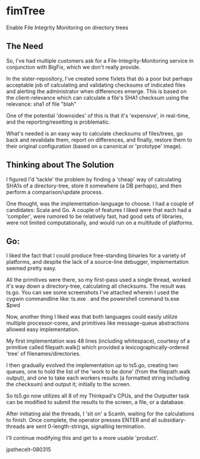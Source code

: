 # fimTree
Enable File Integrity Monitoring on directory trees

The Need
--------
So, I've had multiple customers ask for a File-Integrity-Monitoring service in
conjunction with BigFix, which we don't really provide.

In the sister-repository, I've created some fixlets that do a poor but perhaps
acceptable job of calculating and validating checksums of indicated files
and alerting the administrator when differences emerge.  This is based on the
client-relevance which can calculate a file's SHA1 checksum using the relevance:
		 sha1 of file "blah"

One of the potential 'downsides' of this is that it's 'expensive', in real-time,
and the reporting/resetting is problematic.

What's needed is an easy way to calculate checksums of files/trees, go back and
revalidate them, report on differences, and finally, restore them to their
original configuration (based on a canonical or 'prototype' image).

Thinking about The Solution
---------------------------
I figured I'd 'tackle' the problem by finding a 'cheap' way of calculating SHA1s
of a directory-tree, store it somewhere (a DB perhaps), and then perform a
comparison/update process.

One thought, was the implementation-language to choose.  I had a couple of
candidates: Scala and Go. A couple of features I liked were that each had a
'compiler', were rumored to be relatively fast, had good sets of libraries,
were not limited computationally, and would run on a multitude of platforms.

Go:
---
I liked the fact that I could produce free-standing binaries for a variety of
platforms, and despite the lack of a source-line debugger, implementation
seemed pretty easy.

All the primitives were there, so my first-pass used a single thread, worked
it's way down a directory-tree, calculating all checksums.  The result was
ts.go. You can see some screenshots I've attached wherein I used the
cygwin commandline like:
	     ts.exe .
and the powershell command
    	     ts.exe $pwd

Now, another thing I liked was that both languages could easily utilize multiple
processor-cores, and primitives like message-queue abstractions allowed easy
implementation.

My first implementation was 48 lines (including whitespace),
courtesy of a primitive called filepath.walk() which provided a
lexicographically-ordered 'tree' of filenames/directories.

I then gradually evolved the implementation up to ts5.go, creating two queues,
one to hold the list of the 'work to be done' (from the filepath.walk output),
and one to take each workers results (a formatted string including the checksum)
and output it; initially to the screen.

So ts5.go now utilizes all 8 of my Thinkpad's CPUs, and the Outputter task
can be modified to submit the results to the screen, a file, or a database.

After initiating alal the threads, I 'sit on' a Scanln, waiting for the
calculations to finish. Once complete, the operator presses ENTER and all
subsidiary-threads are sent 0-length-strings, signalling termination.

I'll continue modifying this and get to a more usable 'product'.

jpsthecelt-080315

